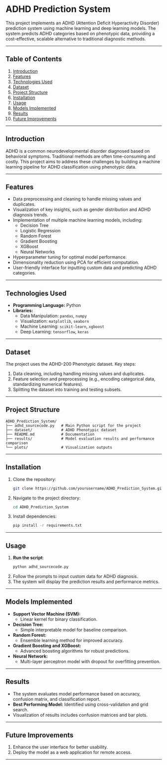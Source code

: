 
# ADHD Prediction System

This project implements an ADHD (Attention Deficit Hyperactivity Disorder) prediction system using machine learning and deep learning models. The system predicts ADHD categories based on phenotypic data, providing a cost-effective, scalable alternative to traditional diagnostic methods.

---

## Table of Contents
1. [Introduction](#introduction)
2. [Features](#features)
3. [Technologies Used](#technologies-used)
4. [Dataset](#dataset)
5. [Project Structure](#project-structure)
6. [Installation](#installation)
7. [Usage](#usage)
8. [Models Implemented](#models-implemented)
9. [Results](#results)
10. [Future Improvements](#future-improvements)

---

## Introduction
ADHD is a common neurodevelopmental disorder diagnosed based on behavioral symptoms. Traditional methods are often time-consuming and costly. This project aims to address these challenges by building a machine learning pipeline for ADHD classification using phenotypic data.

---

## Features
- Data preprocessing and cleaning to handle missing values and duplicates.
- Visualization of key insights, such as gender distribution and ADHD diagnosis trends.
- Implementation of multiple machine learning models, including:
  - Decision Tree
  - Logistic Regression
  - Random Forest
  - Gradient Boosting
  - XGBoost
  - Neural Networks
- Hyperparameter tuning for optimal model performance.
- Dimensionality reduction using PCA for efficient computation.
- User-friendly interface for inputting custom data and predicting ADHD categories.

---

## Technologies Used
- **Programming Language:** Python
- **Libraries:** 
  - Data Manipulation: `pandas`, `numpy`
  - Visualization: `matplotlib`, `seaborn`
  - Machine Learning: `scikit-learn`, `xgboost`
  - Deep Learning: `tensorflow`, `keras`

---

## Dataset
The project uses the ADHD-200 Phenotypic dataset. Key steps:
1. Data cleaning, including handling missing values and duplicates.
2. Feature selection and preprocessing (e.g., encoding categorical data, standardizing numerical features).
3. Splitting the dataset into training and testing subsets.

---

## Project Structure
```
ADHD_Prediction_System/
├── adhd_sourcecode.py   # Main Python script for the project
├── dataset/             # ADHD Phenotypic dataset
├── README.md            # Documentation
├── results/             # Model evaluation results and performance comparison
└── plots/               # Visualization outputs
```

---

## Installation
1. Clone the repository:
   ```bash
   git clone https://github.com/yourusername/ADHD_Prediction_System.git
   ```
2. Navigate to the project directory:
   ```bash
   cd ADHD_Prediction_System
   ```
3. Install dependencies:
   ```bash
   pip install -r requirements.txt
   ```

---

## Usage
1. **Run the script**:
   ```bash
   python adhd_sourcecode.py
   ```
2. Follow the prompts to input custom data for ADHD diagnosis.
3. The system will display the prediction results and performance metrics.

---

## Models Implemented
- **Support Vector Machine (SVM):**
  - Linear kernel for binary classification.
- **Decision Tree:**
  - Simple interpretable model for baseline comparison.
- **Random Forest:**
  - Ensemble learning method for improved accuracy.
- **Gradient Boosting and XGBoost:**
  - Advanced boosting algorithms for robust predictions.
- **Neural Network:**
  - Multi-layer perceptron model with dropout for overfitting prevention.

---

## Results
- The system evaluates model performance based on accuracy, confusion matrix, and classification report.
- **Best Performing Model:** Identified using cross-validation and grid search.
- Visualization of results includes confusion matrices and bar plots.

---

## Future Improvements
1. Enhance the user interface for better usability.
2. Deploy the model as a web application for remote access.

---
